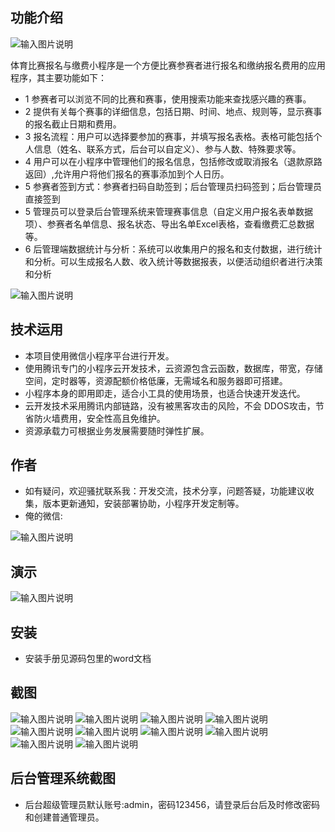 ## 功能介绍 

![输入图片说明](demo/%E4%BA%8C%E7%BB%B4%E7%A0%81.png)

 体育比赛报名与缴费小程序是一个方便比赛参赛者进行报名和缴纳报名费用的应用程序，其主要功能如下： 
- 1 参赛者可以浏览不同的比赛和赛事，使用搜索功能来查找感兴趣的赛事。 
- 2 提供有关每个赛事的详细信息，包括日期、时间、地点、规则等，显示赛事的报名截止日期和费用。  
- 3 报名流程：用户可以选择要参加的赛事，并填写报名表格。表格可能包括个人信息（姓名、联系方式，后台可以自定义）、参与人数、特殊要求等。 
- 4 用户可以在小程序中管理他们的报名信息，包括修改或取消报名（退款原路返回）,允许用户将他们报名的赛事添加到个人日历。
- 5 参赛者签到方式：参赛者扫码自助签到；后台管理员扫码签到；后台管理员直接签到
- 5 管理员可以登录后台管理系统来管理赛事信息（自定义用户报名表单数据项）、参赛者名单信息、报名状态、导出名单Excel表格，查看缴费汇总数据等。
- 6 后管理端数据统计与分析：系统可以收集用户的报名和支付数据，进行统计和分析。可以生成报名人数、收入统计等数据报表，以便活动组织者进行决策和分析

![输入图片说明](demo/%E8%B5%9B%E4%BA%8B%E6%8A%A5%E5%90%8D%E4%B8%8E%E7%BC%B4%E8%B4%B9%E5%B0%8F%E7%A8%8B%E5%BA%8F%E5%AE%89%E8%A3%85%E4%BD%BF%E7%94%A8%E6%89%8B%E5%86%8C%20(2).jpg)

## 技术运用
- 本项目使用微信小程序平台进行开发。
- 使用腾讯专门的小程序云开发技术，云资源包含云函数，数据库，带宽，存储空间，定时器等，资源配额价格低廉，无需域名和服务器即可搭建。
- 小程序本身的即用即走，适合小工具的使用场景，也适合快速开发迭代。
- 云开发技术采用腾讯内部链路，没有被黑客攻击的风险，不会 DDOS攻击，节省防火墙费用，安全性高且免维护。
- 资源承载力可根据业务发展需要随时弹性扩展。  



## 作者
- 如有疑问，欢迎骚扰联系我：开发交流，技术分享，问题答疑，功能建议收集，版本更新通知，安装部署协助，小程序开发定制等。
- 俺的微信: 

 ![输入图片说明](demo/author-base.png)



## 演示 
 
![输入图片说明](demo/%E4%BA%8C%E7%BB%B4%E7%A0%81.png)

## 安装

- 安装手册见源码包里的word文档 



## 截图
![输入图片说明](demo/1%E9%A6%96%E9%A1%B5.png)
![输入图片说明](demo/2%E5%85%AC%E5%91%8A.png)
![输入图片说明](demo/3%E8%B5%9B%E4%BA%8B.png)
![输入图片说明](demo/4%E6%B4%BB%E5%8A%A8%E6%97%A5%E5%8E%86.png)
![输入图片说明](demo/5%E6%88%91%E7%9A%84.png)
![输入图片说明](demo/6%E8%AF%A6%E6%83%85.png)
 ![输入图片说明](demo/7%E6%8A%A5%E5%90%8D.png)
![输入图片说明](demo/8%E6%8A%A5%E5%90%8D%E6%88%90%E5%8A%9F.png)
![输入图片说明](demo/9%E6%88%91%E7%9A%84%E6%8A%A5%E5%90%8D.png)
![输入图片说明](demo/10%E6%88%91%E7%9A%84%E6%8A%A5%E5%90%8D%E8%AF%A6%E6%83%85.png)

## 后台管理系统截图 
- 后台超级管理员默认账号:admin，密码123456，请登录后台后及时修改密码和创建普通管理员。




